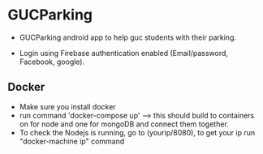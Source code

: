 # GUCParking

- GUCParking android app to help guc students with their parking.

- Login using Firebase authentication enabled (Email/password, Facebook, google).

## Docker

- Make sure you install docker
- run command 'docker-compose up' --> this should build to containers on for node and one for mongoDB and connect them together.
- To check the Nodejs is running, go to (yourip/8080), to get your ip run "docker-machine ip" command
